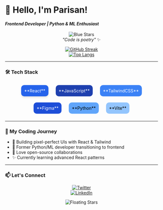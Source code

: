 # 👋 Hello, I'm **Parisan**!  
#### *Frontend Developer | Python & ML Enthusiast*  

<div align="center">

![Blue Stars](https://media.giphy.com/media/3o7TKSjRrfIPjeiVyM/giphy.gif)  
*"Code is poetry"* ✨  

[![GitHub Streak](https://github-readme-streak-stats.herokuapp.com/?user=Parisan8626&theme=blueberry&hide_border=true)](https://git.io/streak-stats)  
[![Top Langs](https://github-readme-stats.vercel.app/api/top-langs/?username=Parisan8626&layout=compact&theme=blueberry&hide_border=true)](https://github.com/anuraghazra/github-readme-stats)

</div>

---

### 🛠 **Tech Stack**  
<div align="center">

<div style="display: inline-block; margin: 10px; padding: 10px; background: #2563EB; border-radius: 10px; color: white; box-shadow: 0 4px 6px rgba(0,0,0,0.1);">**React**</div>
<div style="display: inline-block; margin: 10px; padding: 10px; background: #1E40AF; border-radius: 10px; color: white;">**JavaScript**</div>
<div style="display: inline-block; margin: 10px; padding: 10px; background: #3B82F6; border-radius: 10px; color: white;">**TailwindCSS**</div>
<div style="display: inline-block; margin: 10px; padding: 10px; background: #1D4ED8; border-radius: 10px; color: white;">**Figma**</div>
<div style="display: inline-block; margin: 10px; padding: 10px; background: #60A5FA; border-radius: 10px; color: black;">**Python**</div>
<div style="display: inline-block; margin: 10px; padding: 10px; background: #93C5FD; border-radius: 10px; color: black;">**Vite**</div>

</div>

---

### 🌟 **My Coding Journey**  
- 🎨 Building pixel-perfect UIs with React & Tailwind  
- 🤖 Former Python/ML developer transitioning to frontend  
- 🚀 Love open-source collaborations  
- ✨ Currently learning advanced React patterns  

---

### 📫 **Let's Connect**  
<div align="center">

[![Twitter](https://img.shields.io/badge/Twitter-1DA1F2?style=for-the-badge&logo=twitter&logoColor=white)](https://twitter.com/your-handle)  
[![LinkedIn](https://img.shields.io/badge/LinkedIn-0077B5?style=for-the-badge&logo=linkedin&logoColor=white)](https://linkedin.com/in/your-profile)  

</div>

<div align="center">
  
![Floating Stars](https://media.giphy.com/media/XcQZHwxJ1LQ0M/giphy.gif)  

</div>
